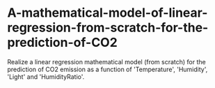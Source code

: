 # A-mathematical-model-of-linear-regression-from-scratch-for-the-prediction-of-CO2
Realize a linear regression mathematical model (from scratch) for the prediction of CO2 emission as a function of 'Temperature', 'Humidity', 'Light' and 'HumidityRatio'.
